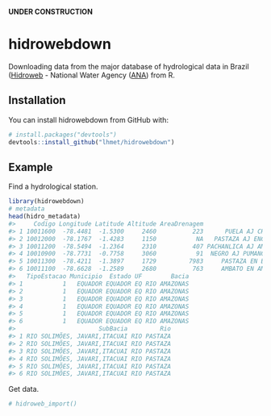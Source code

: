 
<!-- README.md is generated from README.Rmd. Please edit that file -->
**UNDER CONSTRUCTION**

hidrowebdown
============

Downloading data from the major database of hydrological data in Brazil ([Hidroweb](http://hidroweb.ana.gov.br) - National Water Agency ([ANA](www.ana.gov.br)) from R.

Installation
------------

You can install hidrowebdown from GitHub with:

``` r
# install.packages("devtools")
devtools::install_github("lhmet/hidrowebdown")
```

Example
-------

Find a hydrological station.

``` r
library(hidrowebdown)
# metadata
head(hidro_metadata)
#>     Codigo Longitude Latitude Altitude AreaDrenagem                 Nome
#> 1 10011600  -78.4481  -1.5300     2460          223      PUELA AJ CHAMBO
#> 2 10012000  -78.1767  -1.4283     1150           NA   PASTAZA AJ ENCANTO
#> 3 10011200  -78.5494  -1.2364     2310          407 PACHANLICA AJ AMBATO
#> 4 10010900  -78.7731  -0.7758     3060           91  NEGRO AJ PUMANCUCHI
#> 5 10011300  -78.4211  -1.3897     1729         7983     PASTAZA EN BANÕS
#> 6 10011100  -78.6628  -1.2589     2680          763     AMBATO EN AMBATO
#>   TipoEstacao Municipio  Estado UF        Bacia
#> 1           1   EQUADOR EQUADOR EQ RIO AMAZONAS
#> 2           1   EQUADOR EQUADOR EQ RIO AMAZONAS
#> 3           1   EQUADOR EQUADOR EQ RIO AMAZONAS
#> 4           1   EQUADOR EQUADOR EQ RIO AMAZONAS
#> 5           1   EQUADOR EQUADOR EQ RIO AMAZONAS
#> 6           1   EQUADOR EQUADOR EQ RIO AMAZONAS
#>                       SubBacia         Rio
#> 1 RIO SOLIMÕES, JAVARI,ITACUAI RIO PASTAZA
#> 2 RIO SOLIMÕES, JAVARI,ITACUAI RIO PASTAZA
#> 3 RIO SOLIMÕES, JAVARI,ITACUAI RIO PASTAZA
#> 4 RIO SOLIMÕES, JAVARI,ITACUAI RIO PASTAZA
#> 5 RIO SOLIMÕES, JAVARI,ITACUAI RIO PASTAZA
#> 6 RIO SOLIMÕES, JAVARI,ITACUAI RIO PASTAZA
```

Get data.

``` r
# hidroweb_import()
```

